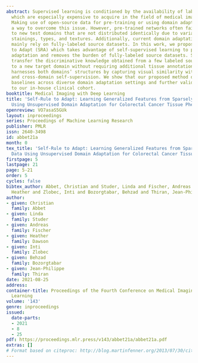```yaml
---
abstract: Supervised learning is conditioned by the availability of labeled data,
  which are especially expensive to acquire in the field of medical image analysis.
  Making use of open-source data for pre-training or using domain adaptation can be
  a way to overcome this issue. However, pre-trained networks often fail to generalize
  to new test domains that are not distributed identically due to variations in tissue
  stainings, types, and textures. Additionally, current domain adaptation methods
  mainly rely on fully-labeled source datasets. In this work, we propose Self-Rule
  to Adapt (SRA) which takes advantage of self-supervised learning to perform domain
  adaptation and removes the burden of fully-labeled source datasets. SRA can effectively
  transfer the discriminative knowledge obtained from a few labeled source domain
  to a new target domain without requiring additional tissue annotations. Our method
  harnesses both domains’ structures by capturing visual similarity with intra-domain
  and cross-domain self-supervision. We show that our proposed method outperforms
  baselines across diverse domain adaptation settings and further validate our approach
  to our in-house clinical cohort.
booktitle: Medical Imaging with Deep Learning
title: 'Self-Rule to Adapt: Learning Generalized Features from Sparsely-Labeled Data
  Using Unsupervised Domain Adaptation for Colorectal Cancer Tissue Phenotyping'
openreview: VO7asaS5GUk
layout: inproceedings
series: Proceedings of Machine Learning Research
publisher: PMLR
issn: 2640-3498
id: abbet21a
month: 0
tex_title: 'Self-Rule to Adapt: Learning Generalized Features from Sparsely-Labeled
  Data Using Unsupervised Domain Adaptation for Colorectal Cancer Tissue Phenotyping'
firstpage: 5
lastpage: 21
page: 5-21
order: 5
cycles: false
bibtex_author: Abbet, Christian and Studer, Linda and Fischer, Andreas and Dawson,
  Heather and Zlobec, Inti and Bozorgtabar, Behzad and Thiran, Jean-Philippe
author:
- given: Christian
  family: Abbet
- given: Linda
  family: Studer
- given: Andreas
  family: Fischer
- given: Heather
  family: Dawson
- given: Inti
  family: Zlobec
- given: Behzad
  family: Bozorgtabar
- given: Jean-Philippe
  family: Thiran
date: 2021-08-25
address:
container-title: Proceedings of the Fourth Conference on Medical Imaging with Deep
  Learning
volume: '143'
genre: inproceedings
issued:
  date-parts:
  - 2021
  - 8
  - 25
pdf: https://proceedings.mlr.press/v143/abbet21a/abbet21a.pdf
extras: []
# Format based on citeproc: http://blog.martinfenner.org/2013/07/30/citeproc-yaml-for-bibliographies/
---
```

